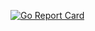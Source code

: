 [![Go Report Card](https://goreportcard.com/badge/github.com/ldeng7/gormx)](https://goreportcard.com/report/github.com/ldeng7/gormx)
